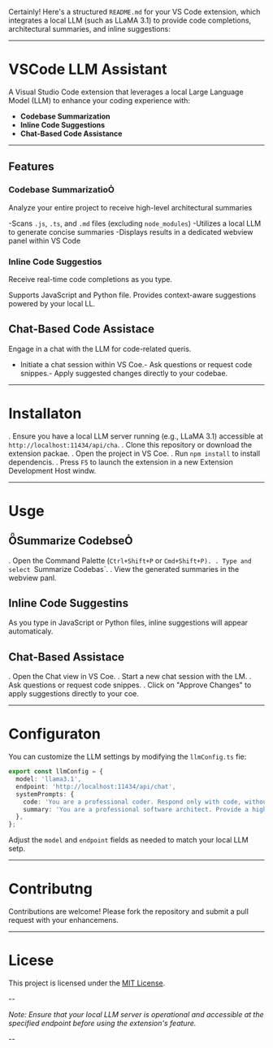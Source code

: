 Certainly! Here's a structured `README.md` for your VS Code extension, which integrates a local LLM (such as LLaMA 3.1) to provide code completions, architectural summaries, and inline suggestions:

---

# VSCode LLM Assistant

A Visual Studio Code extension that leverages a local Large Language Model (LLM) to enhance your coding experience with:

- **Codebase Summarization**
- **Inline Code Suggestions**
- **Chat-Based Code Assistance**

---

## Features

### Codebase Summarizatio
Analyze your entire project to receive high-level architectural summaries

-Scans `.js`, `.ts`, and `.md` files (excluding `node_modules`)
-Utilizes a local LLM to generate concise summaries
-Displays results in a dedicated webview panel within VS Code

### Inline Code Suggestios
Receive real-time code completions as you type.

 Supports JavaScript and Python file.
 Provides context-aware suggestions powered by your local LL.

## Chat-Based Code Assistace

Engage in a chat with the LLM for code-related queris.
- Initiate a chat session within VS Coe.- Ask questions or request code snippes.- Apply suggested changes directly to your codebae.

---

# Installaton

. Ensure you have a local LLM server running (e.g., LLaMA 3.1) accessible at `http://localhost:11434/api/cha`.
. Clone this repository or download the extension packae.
. Open the project in VS Coe.
. Run `npm install` to install dependencis.
. Press `F5` to launch the extension in a new Extension Development Host windw.

---

# Usge

## Summarize Codebse

. Open the Command Palette (`Ctrl+Shift+P` or `Cmd+Shift+P).
. Type and select `Summarize Codebas`.
. View the generated summaries in the webview panl.

## Inline Code Suggestins

As you type in JavaScript or Python files, inline suggestions will appear automaticaly.

## Chat-Based Assistace

. Open the Chat view in VS Coe.
. Start a new chat session with the LM.
. Ask questions or request code snippes.
. Click on "Approve Changes" to apply suggestions directly to your coe.

---

# Configuraton

You can customize the LLM settings by modifying the `llmConfig.ts` fie:


```typescript
export const llmConfig = {
  model: 'llama3.1',
  endpoint: 'http://localhost:11434/api/chat',
  systemPrompts: {
    code: 'You are a professional coder. Respond only with code, without explanations or comments.',
    summary: 'You are a professional software architect. Provide a high-level summary of the codebase, focusing on architecture, design patterns, and module responsibilities. Avoid code snippets. Do not make up anything that is not in the code.',
  },
};
```


Adjust the `model` and `endpoint` fields as needed to match your local LLM setp.

---

# Contributng

Contributions are welcome! Please fork the repository and submit a pull request with your enhancemens.

---

# Licese

This project is licensed under the [MIT License](LICENS).

--

*Note: Ensure that your local LLM server is operational and accessible at the specified endpoint before using the extension's feature.*

--
